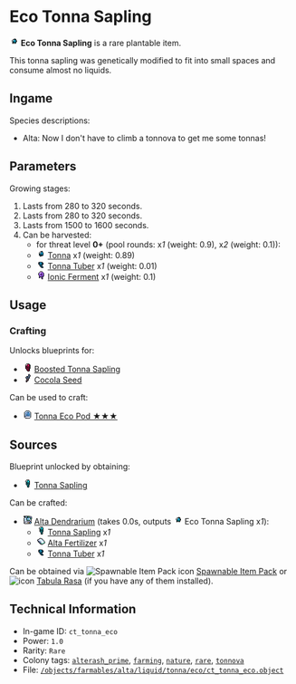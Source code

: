 # Eco Tonna Sapling

<img src="https://raw.githubusercontent.com/Ceterai/Enternia/main/objects/farmables/alta/liquid/tonna/eco/icon.png" alt="Eco Tonna Sapling icon" loading="lazy" height="16px" width="auto" /> **Eco Tonna Sapling** is a rare plantable item.

This tonna sapling was genetically modified to fit into small spaces and consume almost no liquids.

## Ingame

Species descriptions:

- Alta: Now I don't have to climb a tonnova to get me some tonnas!

## Parameters

Growing stages:

1. Lasts from 280 to 320 seconds.
2. Lasts from 280 to 320 seconds.
3. Lasts from 1500 to 1600 seconds.
4. Can be harvested:
   - for threat level **0+** (pool rounds: x*1* (weight: 0.9), x*2* (weight: 0.1)):
   - <img src="https://raw.githubusercontent.com/Ceterai/Enternia/main/items/throwables/ct_tonna.png" alt="Tonna icon" loading="lazy" height="16px" width="auto" /> [Tonna](https://ceterai.github.io/MyEnternia/Wiki/Tonna) x*1* (weight: 0.89)
   - <img src="https://raw.githubusercontent.com/Ceterai/Enternia/main/objects/farmables/alta/liquid/tonna/icon.png" alt="Tonna Tuber icon" loading="lazy" height="16px" width="auto" /> [Tonna Tuber](https://ceterai.github.io/MyEnternia/Wiki/TonnaTuber) x*1* (weight: 0.01)
   - <img src="https://raw.githubusercontent.com/Ceterai/Enternia/main/items/generic/produce/ct_ionic_sap.png" alt="Ionic Ferment icon" loading="lazy" height="16px" width="auto" /> [Ionic Ferment](https://ceterai.github.io/MyEnternia/Wiki/IonicFerment) x*1* (weight: 0.1)

## Usage

### Crafting

Unlocks blueprints for:

- <img src="https://raw.githubusercontent.com/Ceterai/Enternia/main/objects/farmables/alta/liquid/tonna/boosted/icon.png" alt="Boosted Tonna Sapling icon" loading="lazy" height="16px" width="auto" /> [Boosted Tonna Sapling](https://ceterai.github.io/MyEnternia/Wiki/BoostedTonnaSapling)
- <img src="https://raw.githubusercontent.com/Ceterai/Enternia/main/objects/farmables/alta/liquid/cocola/icon.png" alt="Cocola Seed icon" loading="lazy" height="16px" width="auto" /> [Cocola Seed](https://ceterai.github.io/MyEnternia/Wiki/CocolaSeed)

Can be used to craft:

- <img src="https://raw.githubusercontent.com/Ceterai/Enternia/main/objects/farmables/alta/liquid/tonna/pod/icon.png" alt="Tonna Eco Pod ★★★ icon" loading="lazy" height="16px" width="auto" /> [Tonna Eco Pod ★★★](https://ceterai.github.io/MyEnternia/Wiki/TonnaEcoPod)

## Sources

Blueprint unlocked by obtaining:

- <img src="https://raw.githubusercontent.com/Ceterai/Enternia/main/objects/farmables/alta/liquid/tonna/sapling/icon.png" alt="Tonna Sapling icon" loading="lazy" height="16px" width="auto" /> [Tonna Sapling](https://ceterai.github.io/MyEnternia/Wiki/TonnaSapling)

Can be crafted:

- ![ ](https://raw.githubusercontent.com/Ceterai/Enternia/main/objects/alta/crafting/dendrarium/icon.png) [Alta Dendrarium](https://ceterai.github.io/MyEnternia/Wiki/AltaDendrarium) (takes 0.0s, outputs <img src="https://raw.githubusercontent.com/Ceterai/Enternia/main/objects/farmables/alta/liquid/tonna/eco/icon.png" alt="Eco Tonna Sapling icon" loading="lazy" height="16px" width="auto" /> Eco Tonna Sapling x*1*):
  - <img src="https://raw.githubusercontent.com/Ceterai/Enternia/main/objects/farmables/alta/liquid/tonna/sapling/icon.png" alt="Tonna Sapling icon" loading="lazy" height="16px" width="auto" /> [Tonna Sapling](https://ceterai.github.io/MyEnternia/Wiki/TonnaSapling) x*1*
  - <img src="https://raw.githubusercontent.com/Ceterai/Enternia/main/items/active/alta/tools/fertilize/ct_alta_fertilizer.png" alt="Alta Fertilizer icon" loading="lazy" height="16px" width="auto" /> [Alta Fertilizer](https://ceterai.github.io/MyEnternia/Wiki/AltaFertilizer) x*1*
  - <img src="https://raw.githubusercontent.com/Ceterai/Enternia/main/objects/farmables/alta/liquid/tonna/icon.png" alt="Tonna Tuber icon" loading="lazy" height="16px" width="auto" /> [Tonna Tuber](https://ceterai.github.io/MyEnternia/Wiki/TonnaTuber) x*1*

Can be obtained via <img src="https://raw.githubusercontent.com/Silverfeelin/Starbound-SpawnableItemPack/master/interface/sip/iconSmall.png" alt="Spawnable Item Pack icon" width="18" height="14"/> [Spawnable Item Pack](https://steamcommunity.com/sharedfiles/filedetails/?id=733665104) or <img src="https://steamuserimages-a.akamaihd.net/ugc/263843960696222713/3EC9A7C005541F7D577EBCB8C5736B4EFC9973D6/" alt="icon" width="8" height="12"/> [Tabula Rasa](https://community.playstarbound.com/resources/the-tabula-rasa.3222/) (if you have any of them installed).

## Technical Information

- In-game ID: `ct_tonna_eco`
- Power: `1.0`
- Rarity: `Rare`
- Colony tags: [`alterash_prime`](https://ceterai.github.io/MyEnternia/Wiki/Tags/AlterashPrime), [`farming`](https://ceterai.github.io/MyEnternia/Wiki/Tags/Farming), [`nature`](https://ceterai.github.io/MyEnternia/Wiki/Tags/Nature), [`rare`](https://ceterai.github.io/MyEnternia/Wiki/Tags/Rare), [`tonnova`](https://ceterai.github.io/MyEnternia/Wiki/Tags/Tonnova)
- File: [`/objects/farmables/alta/liquid/tonna/eco/ct_tonna_eco.object`](https://github.com/Ceterai/Enternia/blob/main/objects/farmables/alta/liquid/tonna/eco/ct_tonna_eco.object)
